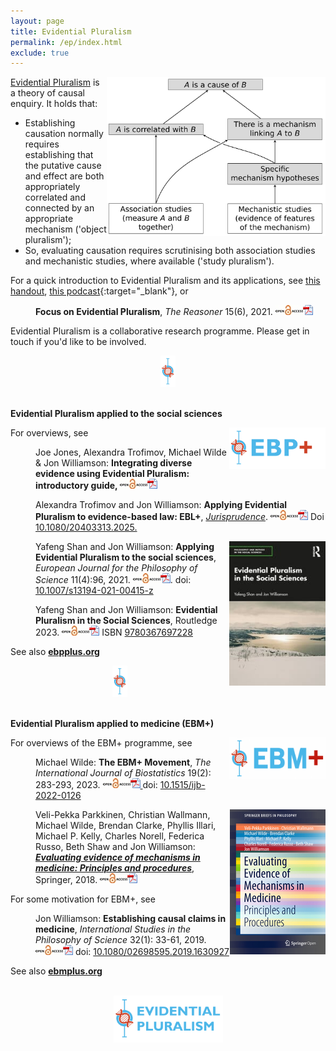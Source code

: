 ```yaml
---
layout: page
title: Evidential Pluralism
permalink: /ep/index.html
exclude: true
---
```


<a href="images/EP2.png"><img style="float: right;"  src="images/EP2.png" alt="A diagrammatic representation of Evidential Pluralism" width="350" height="255" /></a>
[Evidential Pluralism](https://blogs.kent.ac.uk/evidential-pluralism/) is a theory of causal enquiry. It holds that:
- Establishing causation normally requires establishing that the putative cause and effect are both appropriately correlated and connected by an appropriate mechanism ('object pluralism');
- So, evaluating causation requires scrutinising both association studies and mechanistic studies, where available ('study pluralism').

For a quick introduction to Evidential Pluralism and its applications, see [this handout](documents/EP-intro.pdf), [this podcast](https://www.youtube.com/embed/6smYKKAztKU?si=qrtRnTCckQ2AHEB4&amp;start=85){:target="_blank"}, or
<p style="padding-left: 40px;"><strong>Focus on Evidential Pluralism</strong>, <em>The Reasoner </em>15(6), 2021. <a href="https://blogs.kent.ac.uk/thereasoner/files/2021/11/TheReasoner-156.pdf"><img class="alignnone" src="/images/openaccess.jpg" alt="" width="44" height="16" border="0" /><img class="alignnone" src="/images/acrobat.gif" alt="" width="16" height="16" border="0" /></a></p>

<!--For a recent introductory talk on Evidential Pluralism, see
<p style="padding-left: 40px;"><a href="https://videocast.nih.gov/watch=52416">Video recording</a>. Jon Williamson: <strong>A New Framework for Causal Inference in the Health and Social Sciences</strong>, <a href="https://calendar.nih.gov/event/view/43740">National Institutes of Health</a>. 16 November 2023.</p>-->

<!--
<p style="padding-left: 40px;"><iframe width="280" height="157" src="https://www.youtube.com/embed/6smYKKAztKU?si=qrtRnTCckQ2AHEB4&amp;start=85" title="YouTube video player" frameborder="0" allow="accelerometer; autoplay; clipboard-write; encrypted-media; gyroscope; picture-in-picture; web-share" referrerpolicy="strict-origin-when-cross-origin" allowfullscreen></iframe></p>-->

Evidential Pluralism is a collaborative research programme. Please get in touch if you'd like to be involved.  

<center>
<a href="images/divider.jpg"><img  src="images/divider.jpg" alt="" width="24" height="50"  border="0" /></a>
</center>

<br/>



**Evidential Pluralism applied to the social sciences**

<a href="https://ebpplus.org"><img style="float: right;" src="images/EBPlogo.jpg" alt="" width="154" height="66" /></a>
For overviews, see
<p style="padding-left: 40px;">Joe Jones, Alexandra Trofimov, Michael Wilde &amp; Jon Williamson: <strong>Integrating diverse evidence using Evidential Pluralism: introductory guide, </strong> <a href="documents/IDE-EP.pdf" data-wp-editing="1"><img class="alignnone" src="/images/openaccess.jpg" alt="" width="44" height="16" border="0" /><img class="alignnone" src="/images/acrobat.gif" alt="" width="16" height="16" border="0" /> </a></p>
<p style="padding-left: 40px;">Alexandra Trofimov and Jon Williamson: <strong><a title="Evidence-based law seeks to make best use of evidence to assess the effectiveness of laws and regulations. The question arises as to how exactly to make best use of evidence. This paper argues that Evidential Pluralism provides an answer to this question, and can thus provide philosophical foundations for evidence-based law. Evidential Pluralism is a theory of causal enquiry which maintains that one needs to scrutinise mechanistic studies alongside the experimental and observational studies that are the focus of present-day evidence-based medicine and evidence-based policy. The paper develops a new approach to evidence-based law, called EBL+, based on the principles of Evidential Pluralism. Three examples show how the proposed methods work: banning hand-held mobile phone use while driving, sugar tax, and face-mask mandates for controlling Covid-19.">Applying Evidential Pluralism to evidence-based law: EBL+</a></strong>, <a href="https://www.tandfonline.com/journals/rjpn20"><em>Jurisprudence</em></a>.  <a href="https://doi.org/10.1080/20403313.2025.2449758"><img class="alignnone" src="/images/openaccess.jpg" alt="" width="44" height="16" border="0" /><img class="alignnone" src="/images/acrobat.gif" alt="" width="16" height="16" border="0" /></a> <!--  <a href="/publications/documents/IBE-Bayesianism.pdf"><img class="alignnone" src="images/acrobat.gif" alt="" width="16" height="16" border="0" /></a> --> Doi <a href="https://doi.org/10.1080/20403313.2025.2449758">10.1080/20403313.2025.</a></p>
<p style="padding-left: 40px;"><a href="https://www.routledge.com/Evidential-Pluralism-in-the-Social-Sciences/Shan-Williamson/p/book/9780367697228"><img style="float: right;" src="/publications/images/EPitSS.jpg" alt="" width="154"  /></a>Yafeng Shan and Jon Williamson: <strong><a title="Evidential Pluralism maintains that in order to establish a causal claim one normally needs to establish the existence of an appropriate conditional correlation and the existence of an appropriate mechanism complex, so when assessing a causal claim one ought to consider both association studies and mechanistic studies. Hitherto, Evidential Pluralism has been applied to medicine, leading to the EBM+ programme, which recommends that evidence-based medicine should systematically evaluate mechanistic studies alongside clinical studies. This paper argues that Evidential Pluralism can also be fruitfully applied to the social sciences. In particular, Evidential Pluralism provides (i) a new approach to evidence-based policy; (ii) a new account of the evidential relationships in more theoretical research; and (iii) new philosophical motivation for mixed methods research. The application of Evidential Pluralism to the social sciences is also defended against two objections.">Applying Evidential Pluralism to the social sciences</a></strong>, <em>European Journal for the Philosophy of Science</em> 11(4):96, 2021. <a href="https://link.springer.com/content/pdf/10.1007/s13194-021-00415-z.pdf"><img class="alignnone" src="/images/openaccess.jpg" alt="" width="44" height="16" border="0" /><img class="alignnone" src="/images/acrobat.gif" alt="" width="16" height="16" border="0" /></a>. doi: <a href="https://doi.org/10.1007/s13194-021-00415-z">10.1007/s13194-021-00415-z </a></p>
<p style="padding-left: 40px;">Yafeng Shan and Jon Williamson: <strong><a title="This volume contends that Evidential Pluralism - an account of the epistemology of causation, which maintains that in order to establish a causal claim one needs to establish the existence of a correlation and the existence of a mechanism - can be fruitfully applied to the social sciences. Through case studies in sociology, economics, political science and law, it advances new philosophical foundations for causal enquiry in the social sciences. The book provides an account of how to establish and evaluate causal claims and it offers a new way of thinking about evidence-based policy, basic social science research and mixed methods research. As such, it will appeal to scholars with interests in social science research and methodology, the philosophy of science and evidence-based policy.">Evidential Pluralism in the Social Sciences</a></strong>, Routledge 2023. <span class="meta"><span data-wp-editing="1"><a href="https://www.taylorfrancis.com/books/9780367697228"><img class="alignnone" src="/images/openaccess.jpg" alt="" width="44" height="16" border="0" /><img class="alignnone" src="/images/acrobat.gif" alt="" width="16" height="16" border="0" /></a> ISBN </span> <a href="https://www.routledge.com/Evidential-Pluralism-in-the-Social-Sciences/Shan-Williamson/p/book/9780367697228">9780367697228</a></span></p>

<!--For more detail see the research projects:
<ul>
	<li> <a href="/projects/isr"><strong>Interdisciplinary Systematic Review: mechanistic evidence and epistemic justice</strong></a> (UKRI 2025-27)</li>
 	<li><a href="/projects/eblplus"><strong>EBL+: New philosophical foundations for evidence-based law</strong></a> (Leverhulme Trust 2023-26)</li>
 	<li><strong><a href="/projects/documents/EPitSS.pdf">Evidential pluralism in the social sciences</a> </strong>(Leverhulme Trust 2019-22)</li>
</ul>
-->

See also [**ebpplus.org**](https://ebpplus.org)

<!--Recent papers on this approach include:
<ul>
 	<li>Saúl Pérez-González, <strong>Evidence of mechanisms in evidence-based policy</strong>,<em> Studies in History and Philosophy of Science</em> 103:95-104, 2024. doi: <a href="https://doi.org/10.1016/j.shpsa.2023.11.006">10.1016/j.shpsa.2023.11.006</a></li>
 	<li>Duna Sabri: <strong>Rethinking causality and inequality in students’ degree outcomes</strong>, <em>Br</em><span dir="ltr"><em>itish Journal of Sociology of Education</em> 44(3):520-538, 2023. doi: </span><a href="https://dx.doi.org/10.1080/01425692.2023.2179017"><span dir="ltr" role="presentation">10.1080/01425692.2023.2179017</span></a></li>
</ul>-->


<center>
<a href="images/divider.jpg"><img  src="images/divider.jpg" alt="" width="24" height="50"  border="0" /></a>
</center>

<br/>

**Evidential Pluralism applied to medicine (EBM+)**


 <a href="https://ebmplus.org"><img style="float: right;" src="images/logo.png" alt="" width="154" height="66" /></a>
For overviews of the EBM+ programme, see
<p style="padding-left: 40px;">Michael Wilde: <strong>The EBM+ Movement</strong>, <em>The Internati</em><em>onal Journal of Biostatistics</em> 19(2): 283-293, 2023. <a href="https://www.degruyter.com/document/doi/10.1515/ijb-2022-0126/pdf"><img class="alignnone" src="/images/openaccess.jpg" alt="" width="44" height="16" border="0" /><img id="IMG47" class="alignnone" src="/images/acrobat.gif" alt="" width="16" height="16" border="0" /> </a>doi: <a href="https://doi.org/10.1515/ijb-2022-0126">10.1515/ijb-2022-0126</a></p>
<p style="padding-left: 40px;"><a href="https://link.springer.com/book/10.1007/978-3-319-94610-8"><img style="float: right;" src="/publications/images/EEMM.jpg" alt="" width="153" height="232" /></a>Veli-Pekka Parkkinen, Christian Wallmann, Michael Wilde, Brendan Clarke, Phyllis Illari, Michael P. Kelly, Charles Norell, Federica Russo, Beth Shaw and Jon Williamson: <a href="https://www.springer.com/gb/book/9783319946092"><em><strong>Evaluating evidence of mechanisms in medicine: Principles and procedures</strong></em></a>, Springer, 2018. <a href="https://link.springer.com/book/10.1007/978-3-319-94610-8"><img class="alignnone" src="/images/openaccess.jpg" alt="" width="44" height="16" border="0" /><img id="IMG47" class="alignnone" src="/images/acrobat.gif" alt="" width="16" height="16" border="0" /></a></p>

For some motivation for EBM+, see
<p style="padding-left: 40px;">Jon Williamson: <strong><a title="Russo and Williamson (2007) maintain that in order to establish a causal claim in medicine, one normally needs to establish both that the putative cause and putative effect are appropriately correlated and that there is some underlying mechanism that can account for this correlation. I argue that, although this thesis conflicts with the tenets of contemporary evidence-based medicine (EBM), it offers a better causal epistemology than that provided by EBM because it better explains two key aspects of causal discovery. First, it better explains the role of clinical trials in establishing causal claims. Second, it provides a better account of the logic of extrapolation.">Establishing causal claims in medicine</a></strong>, <em>International Studies in the Philosophy of Science</em> 32(1): 33-61, 2019. <a href="https://www.tandfonline.com/doi/pdf/10.1080/02698595.2019.1630927?needAccess=true"><img class="alignnone" src="/images/openaccess.jpg" alt="" width="44" height="16" border="0" /></a><a href="https://www.tandfonline.com/doi/pdf/10.1080/02698595.2019.1630927?needAccess=true"><img class="alignnone" src="/images/acrobat.gif" alt="" width="16" height="16" border="0" /></a>  doi: <a href="https://doi.org/10.1080/02698595.2019.1630927">10.1080/02698595.2019.1630927</a></p>

<!-- Some recent papers on EBM+ include:
<ul>
 	<li>Marissa LeBlanc, Jon Williamson, Francesco De Pretis, Juergen Landes &amp; Elena Rocca: <strong><a title="This paper discusses the issue of overriding the right of individual consent to participation in cluster randomised trials (CRTs). We focus on CRTs testing the efficacy of non-pharmaceutical interventions. As one example, we use the case of school closures during the COVID-19 pandemic. In Norway, a cluster randomized trial was suggested and promoted as necessary for providing the best evidence to inform pandemic management policy. However, the proposal was rejected by the Norwegian Research Ethics Committee since it would violate the requirement for individual informed consent. This sparked debate about whether ethics stand in the way of evidence-based health policy, since the Norwegian Research Ethics law’s strict requirements for individual consent make it practically impossible to carry out CRTs of public health interventions. We argue that, in the case of the school closure trial, the suggested CRT would not have eliminated an epistemic gap and thus would not have justified the violation of consent rights. First, we focus on the methodological challenges to estimating quantifiable effects of school closures in the specific case of an airborne infectious disease. Second, in line with Evidential Pluralism, we highlight the value of alternative lines of evidence for informing school closure policy in a pandemic. In general, we propose that a trial requiring the waiver of participants’ consent rights must be highly likely to eliminate an epistemic gap. We elaborate on the practical aspects of this criterion and discuss the potential advantages of adding it to the Ottawa Statement on the Ethical Design and Conduct of Cluster Randomized Trials.">Individual consent in cluster randomised trials for non-pharmaceutical interventions: Going beyond the Ottawa Statement</a></strong>, <em>Critical Public Health</em> 34(1): 2338074, 2024. <a href="https://www.tandfonline.com/doi/epdf/10.1080/09581596.2024.2338074"><img class="alignnone" src="/images/openaccess.jpg" alt="" width="44" height="16" border="0" /><img class="alignnone" src="/images/acrobat.gif" alt="" width="16" height="16" border="0" /></a> doi: <a href="https://doi.org/10.1080/09581596.2024.2338074">10.1080/09581596.2024.2338074</a></li>
	<li>Andrew Park, Daniel Steel &amp; Elicia Maine, <strong>Evidence-based Medicine and Mechanistic Evidence: The Case of the Failed Rollout of Efavirenz in Zimbabwe</strong>, <em>The Journal of Medicine and Philosophy: A Forum for Bioethics and Philosophy of Medicine </em>48(4): 348-358, 2023; doi: <a href="https://doi.org/10.1093/jmp/jhad019" data-google-interstitial="false">10.1093/jmp/jhad019</a></li>
 	<li><span class="highwire-citation-authors"><span class="highwire-citation-author first" data-delta="0"><span class="nlm-surname">Greenhalgh</span> T</span>, <span class="highwire-citation-author" data-delta="1"><span class="nlm-surname">Fisman</span> D</span>, <span class="highwire-citation-author" data-delta="2"><span class="nlm-surname">Cane</span> DJ</span></span><span class="citation-et">, et al.: </span><strong>Adapt or die: how the pandemic made the shift from EBM to EBM+ more urgent</strong>, <em><span class="highwire-cite-metadata-journal highwire-cite-metadata">BMJ Evidence-Based Medicine </span></em><span class="highwire-cite-metadata-volume highwire-cite-metadata">27:</span><span class="highwire-cite-metadata-pages highwire-cite-metadata">253-260, <span class="highwire-cite-metadata-year highwire-cite-metadata">2022</span>. doi: <a href="http://dx.doi.org/10.1136/bmjebm-2022-111952">10.1136/bmjebm-2022-111952</a></span></li>
 	<li>Mariusz Maziarz &amp; Adrian Stencel, <strong>The failure of drug repurposing for COVID‑19 as an effect of excessive hypothesis testing and weak mechanistic evidence</strong>, <em>History and Philosophy of the Life Sciences </em>44:47. doi: <a href="https://doi.org/10.1007/s40656-022-00532-9">10.1007/s40656-022-00532-9</a></li>
 	<li>Daniel Auker-Howlett and Jon Williamson: <strong><a title="As the COVID-19 pandemic has demonstrated, barriers to vaccination uptake are heterogeneous and vary according to the local context. We argue that a more systematic consideration of local social and behavioural mechanisms could improve the development, assessment and refinement of vaccination uptake interventions. The EBM+ approach to evidence appraisal, which is a development of a recent line of work on the epistemology of causality, provides a means to evaluate mechanistic studies and their role in assessing the effectiveness of an intervention. We argue that an EBM+ methodology offers several potential benefits for research on vaccination uptake interventions. It also motivates the use of detailed mechanistic models, rather than the high-level logic models used by process evaluations, for example.">Vaccination uptake interventions: an EBM+ approach</a></strong>, <em>Argumenta</em> 7(1): 79-96, 2021. <a href="https://www.argumenta.org/wp-content/uploads/2021/12/4-Argumenta-7-1-Daniel-Auker-Howlett-and-Jon-Williamson-Vaccination-Uptake-Interventions.pdf"><img class="alignnone" src="/images/openaccess.jpg" alt="" width="44" height="16" border="0" /><img class="alignnone" src="/images/acrobat.gif" alt="" width="16" height="16" border="0" /></a> . doi: <a href="https://doi.org/10.14275/2465-2334/202113.auk">10.14275/2465-2334/202113.auk</a></li
 	<li>Jeffrey K. Aronson, Daniel Auker-Howlett, Virginia Ghiara, Michael P. Kelly and Jon Williamson: <strong><a title="Evidence-based medicine (EBM), the dominant approach to assessing the effectiveness of clinical and public health interventions, focuses on the results of association studies. EBM+ is a development of EBM that systematically considers mechanistic studies alongside association studies. In this paper we provide several examples of the importance of mechanistic evidence to coronavirus research. (i) Assessment of combination therapy for MERS highlights the need for systematic assessment of mechanistic evidence. (ii) That hypertension is a risk factor for severe disease in the case of SARS-CoV-2 suggests that altering hypertension treatment might alleviate disease, but the mechanisms are complex, and it is essential to consider and evaluate multiple mechanistic hypotheses. (iii) To be confident that public health interventions will be effective requires a detailed assessment of social and psychological components of the mechanisms of their action, in addition to mechanisms of disease. (iv) In particular, if vaccination programmes are to be effective, they must be carefully tailored to the social context; again, mechanistic evidence is crucial. We conclude that coronavirus research is best situated within the EBM+ evaluation framework.">The use of mechanistic reasoning in assessing coronavirus interventions</a></strong>, <em>Journal of Evaluation in Clinical Practice</em> 27(3): 684-693, 2021. <a href="https://onlinelibrary.wiley.com/doi/epdf/10.1111/jep.13438"><img class="alignnone" src="/images/openaccess.jpg" alt="" width="44" height="16" border="0" /><img class="alignnone" src="/images/acrobat.gif" alt="" width="16" height="16" border="0" /></a> . doi: <a href="https://dx.doi.org/10.1111/jep.13438">10.1111/jep.13438</a></li>
 	<li>Jon Williamson: <strong><a title="The EBM+ programme is an attempt to improve the way in which present-day evidence-based medicine (EBM) assesses causal claims: according to EBM+, mechanistic studies should be scrutinised alongside association studies. This paper addresses two worries about EBM+: (i) that it is not feasible in practice, and (ii) that it is too malleable, i.e., its results depend on subjective choices that need to be made in order to implement the procedure. Several responses to these two worries are considered and evaluated. The paper also discusses the question of whether we should have confidence in medical interventions, in the light of Stegenga’s arguments for medical nihilism.">The feasibility and malleability of EBM+</a></strong>, <em>Theoria</em> 36(2):191-209, 2021. <a href="https://www.ehu.eus/ojs/index.php/THEORIA/article/download/21244/19461"><img class="alignnone" src="/images/openaccess.jpg" alt="" width="44" height="16" border="0" /><img class="alignnone" src="/images/acrobat.gif" alt="" width="16" height="16" border="0" /></a> doi: <a href="https://dx.doi.org/10.1387/theoria.21244">10.1387/theoria.21244</a></li
</ul>
-->

<!--For more detail, see the research projects:
<ul>
 	<li><strong><a href="/projects/documents/EEiM.pdf">Evaluating evidence in medicine</a></strong> (AHRC 2015-18)</li>
 	<li><a title="Grading evidence of mechanisms in physics and biology" href="/projects/documents/GEoMiPaB.pdf"><strong>Grading evidence of mechanisms in physics and biology</strong></a> (Leverhulme Trust 2015-18)</li>
 	<li><a title="Mechanisms and the Evidence Hierarchy" href="/projects/documents/MechEH.pdf"><strong>Mechanisms and the evidence hierarchy</strong></a> (AHRC 2012)</li>
</ul>
-->

See also [**ebmplus.org**](https://ebmplus.org)

<!-- </ul>
<div id="citation-node-146870--2679958366" class="highwire-article-citation highwire-citation-type-highwire-article cite-tool-node146870" data-node-nid="146870" data-pisa="ebmed;27/5/253" data-pisa-master="ebmed;bmjebm-2022-111952" data-apath="/ebmed/27/5/253.atom">
<div></div>
</div>
 -->
<br/>

<center>
<a href="images/EP-logo.jpg"><img  src="images/EP-logo.jpg" alt="" width="175" height="75"  border="0" /></a>
</center>
